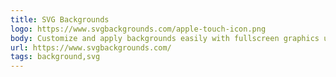 ```yaml
---
title: SVG Backgrounds
logo: https://www.svgbackgrounds.com/apple-touch-icon.png
body: Customize and apply backgrounds easily with fullscreen graphics under 5KB. Also includes an SVG to CSS converter.
url: https://www.svgbackgrounds.com/
tags: background,svg
---
```

